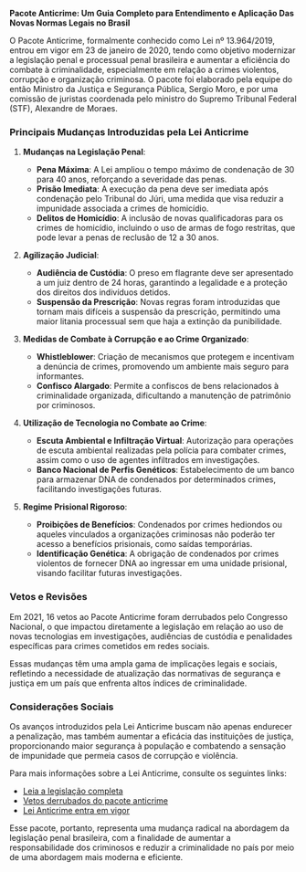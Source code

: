 **Pacote Anticrime: Um Guia Completo para Entendimento e Aplicação Das Novas Normas Legais no Brasil**

O Pacote Anticrime, formalmente conhecido como Lei nº 13.964/2019, entrou em vigor em 23 de janeiro de 2020, tendo como objetivo modernizar a legislação penal e processual penal brasileira e aumentar a eficiência do combate à criminalidade, especialmente em relação a crimes violentos, corrupção e organização criminosa. O pacote foi elaborado pela equipe do então Ministro da Justiça e Segurança Pública, Sergio Moro, e por uma comissão de juristas coordenada pelo ministro do Supremo Tribunal Federal (STF), Alexandre de Moraes.

### Principais Mudanças Introduzidas pela Lei Anticrime

1. **Mudanças na Legislação Penal**:
   - **Pena Máxima**: A Lei ampliou o tempo máximo de condenação de 30 para 40 anos, reforçando a severidade das penas.
   - **Prisão Imediata**: A execução da pena deve ser imediata após condenação pelo Tribunal do Júri, uma medida que visa reduzir a impunidade associada a crimes de homicídio.
   - **Delitos de Homicídio**: A inclusão de novas qualificadoras para os crimes de homicídio, incluindo o uso de armas de fogo restritas, que pode levar a penas de reclusão de 12 a 30 anos.

2. **Agilização Judicial**:
   - **Audiência de Custódia**: O preso em flagrante deve ser apresentado a um juiz dentro de 24 horas, garantindo a legalidade e a proteção dos direitos dos indivíduos detidos.
   - **Suspensão da Prescrição**: Novas regras foram introduzidas que tornam mais difíceis a suspensão da prescrição, permitindo uma maior litania processual sem que haja a extinção da punibilidade.

3. **Medidas de Combate à Corrupção e ao Crime Organizado**:
   - **Whistleblower**: Criação de mecanismos que protegem e incentivam a denúncia de crimes, promovendo um ambiente mais seguro para informantes.
   - **Confisco Alargado**: Permite a confiscos de bens relacionados à criminalidade organizada, dificultando a manutenção de patrimônio por criminosos.

4. **Utilização de Tecnologia no Combate ao Crime**:
   - **Escuta Ambiental e Infiltração Virtual**: Autorização para operações de escuta ambiental realizadas pela polícia para combater crimes, assim como o uso de agentes infiltrados em investigações.
   - **Banco Nacional de Perfis Genéticos**: Estabelecimento de um banco para armazenar DNA de condenados por determinados crimes, facilitando investigações futuras.

5. **Regime Prisional Rigoroso**:
   - **Proibições de Benefícios**: Condenados por crimes hediondos ou aqueles vinculados a organizações criminosas não poderão ter acesso a benefícios prisionais, como saídas temporárias.
   - **Identificação Genética**: A obrigação de condenados por crimes violentos de fornecer DNA ao ingressar em uma unidade prisional, visando facilitar futuras investigações.

### Vetos e Revisões
Em 2021, 16 vetos ao Pacote Anticrime foram derrubados pelo Congresso Nacional, o que impactou diretamente a legislação em relação ao uso de novas tecnologias em investigações, audiências de custódia e penalidades específicas para crimes cometidos em redes sociais.

Essas mudanças têm uma ampla gama de implicações legais e sociais, refletindo a necessidade de atualização das normativas de segurança e justiça em um país que enfrenta altos índices de criminalidade.

### Considerações Sociais
Os avanços introduzidos pela Lei Anticrime buscam não apenas endurecer a penalização, mas também aumentar a eficácia das instituições de justiça, proporcionando maior segurança à população e combatendo a sensação de impunidade que permeia casos de corrupção e violência.

Para mais informações sobre a Lei Anticrime, consulte os seguintes links:
- [Leia a legislação completa](https://www.planalto.gov.br/ccivil_03/_ato2019-2022/2019/lei/l13964.htm)
- [Vetos derrubados do pacote anticrime](https://www12.senado.gov.br/noticias/noticias/materias/2021/04/30/vetos-derrubados-do-pacote-anticrime-sao-promulgados)
- [Lei Anticrime entra em vigor](https://www.gov.br/mj/pt-br/assuntos/noticias/lei-anticrime-entra-em-vigor)

Esse pacote, portanto, representa uma mudança radical na abordagem da legislação penal brasileira, com a finalidade de aumentar a responsabilidade dos criminosos e reduzir a criminalidade no país por meio de uma abordagem mais moderna e eficiente.